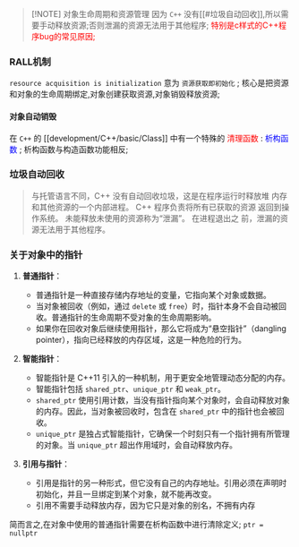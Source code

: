 >[!NOTE] 对象生命周期和资源管理
>因为 `C++` 没有[[#垃圾自动回收]],所以需要手动释放资源;否则泄漏的资源无法用于其他程序; <font color="red" >特别是c样式的C++程序bug的常见原因;</font>

### RALL机制
`resource acquisition is initialization` 意为 `资源获取即初始化` ;
核心是把资源和对象的生命周期绑定,对象创建获取资源,对象销毁释放资源;

#### 对象自动销毁
在 `C++` 的 [[development/C++/basic/Class]] 中有一个特殊的 <font color = red >清理函数 </font>: <font color = blue>析构函数 </font>;
析构函数与构造函数功能相反;


### 垃圾自动回收
>与托管语言不同，C++ 没有自动回收垃圾，这是在程序运行时释放堆
>内存和其他资源的一个内部进程。 C++ 程序负责将所有已获取的资源
>返回到操作系统。 未能释放未使用的资源称为“泄漏”。 在进程退出之
>前，泄漏的资源无法用于其他程序。

### 关于对象中的指针
1. **普通指针**：
    
    - 普通指针是一种直接存储内存地址的变量，它指向某个对象或数据。
    - 当对象被回收（例如，通过 `delete` 或 `free`）时，指针本身不会自动被回收。普通指针的生命周期不受对象的生命周期影响。
    - 如果你在回收对象后继续使用指针，那么它将成为“悬空指针”（dangling pointer），指向已经释放的内存区域，这是一种危险的行为。
2. **智能指针**：
    
    - 智能指针是 C++11 引入的一种机制，用于更安全地管理动态分配的内存。
    - 智能指针包括 `shared_ptr`、`unique_ptr` 和 `weak_ptr`。
    - `shared_ptr` 使用引用计数，当没有指针指向某个对象时，会自动释放对象的内存。因此，当对象被回收时，包含在 `shared_ptr` 中的指针也会被回收。
    - `unique_ptr` 是独占式智能指针，它确保一个时刻只有一个指针拥有所管理的对象。当 `unique_ptr` 超出作用域时，会自动释放内存。
3. **引用与指针**：
    
    - 引用是指针的另一种形式，但它没有自己的内存地址。引用必须在声明时初始化，并且一旦绑定到某个对象，就不能再改变。
    - 引用不需要手动释放内存，因为它只是对象的别名，不拥有内存

简而言之,在对象中使用的普通指针需要在析构函数中进行清除定义; `ptr = nullptr`